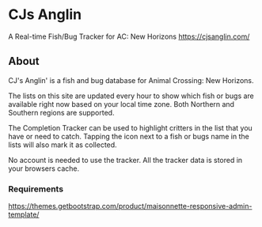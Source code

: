 # CJs Anglin
 A Real-time Fish/Bug Tracker for AC: New Horizons
 https://cjsanglin.com/

## About
CJ's Anglin' is a fish and bug database for Animal Crossing: New Horizons.

The lists on this site are updated every hour to show which fish or bugs are available right now based on your local time zone. Both Northern and Southern regions are supported.

The Completion Tracker can be used to highlight critters in the list that you have or need to catch. Tapping the icon next to a fish or bugs name in the lists will also mark it as collected.

No account is needed to use the tracker. All the tracker data is stored in your browsers cache.

### Requirements
https://themes.getbootstrap.com/product/maisonnette-responsive-admin-template/